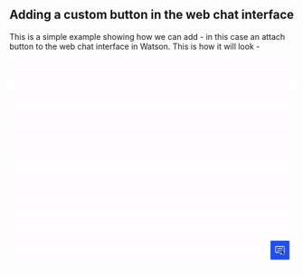## Adding a custom button in the web chat interface

This is a simple example showing how we can add - in this case an attach button to the web chat interface in Watson. This is how it will look - 

![](https://github.com/prav10194/watson-web-chat-examples/blob/master/custom-button/readme-assets/custom-button.gif)
